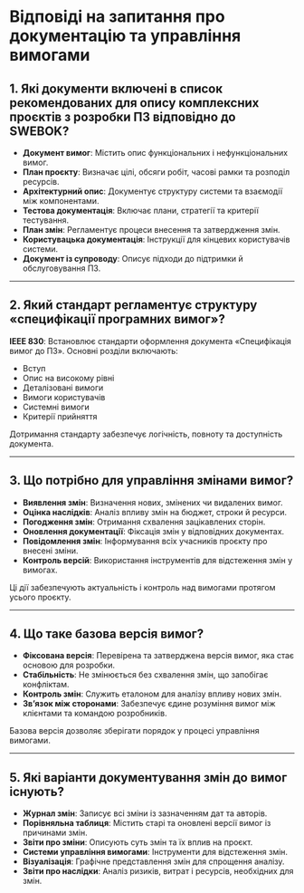 # Відповіді на запитання про документацію та управління вимогами

## 1. Які документи включені в список рекомендованих для опису комплексних проєктів з розробки ПЗ відповідно до SWEBOK?

- **Документ вимог**: Містить опис функціональних і нефункціональних вимог.
- **План проєкту**: Визначає цілі, обсяги робіт, часові рамки та розподіл ресурсів.
- **Архітектурний опис**: Документує структуру системи та взаємодії між компонентами.
- **Тестова документація**: Включає плани, стратегії та критерії тестування.
- **План змін**: Регламентує процеси внесення та затвердження змін.
- **Користувацька документація**: Інструкції для кінцевих користувачів системи.
- **Документ із супроводу**: Описує підходи до підтримки й обслуговування ПЗ.

---

## 2. Який стандарт регламентує структуру «специфікації програмних вимог»?

**IEEE 830**: Встановлює стандарти оформлення документа «Специфікація вимог до ПЗ». Основні розділи включають:

- Вступ
- Опис на високому рівні
- Деталізовані вимоги
- Вимоги користувачів
- Системні вимоги
- Критерії прийняття

Дотримання стандарту забезпечує логічність, повноту та доступність документа.

---

## 3. Що потрібно для управління змінами вимог?

- **Виявлення змін**: Визначення нових, змінених чи видалених вимог.
- **Оцінка наслідків**: Аналіз впливу змін на бюджет, строки й ресурси.
- **Погодження змін**: Отримання схвалення зацікавлених сторін.
- **Оновлення документації**: Фіксація змін у відповідних документах.
- **Повідомлення змін**: Інформування всіх учасників проєкту про внесені зміни.
- **Контроль версій**: Використання інструментів для відстеження змін у вимогах.

Ці дії забезпечують актуальність і контроль над вимогами протягом усього проєкту.

---

## 4. Що таке базова версія вимог?

- **Фіксована версія**: Перевірена та затверджена версія вимог, яка стає основою для розробки.
- **Стабільність**: Не змінюється без схвалення змін, що запобігає конфліктам.
- **Контроль змін**: Служить еталоном для аналізу впливу нових змін.
- **Зв’язок між сторонами**: Забезпечує єдине розуміння вимог між клієнтами та командою розробників.

Базова версія дозволяє зберігати порядок у процесі управління вимогами.

---

## 5. Які варіанти документування змін до вимог існують?

- **Журнал змін**: Записує всі зміни із зазначенням дат та авторів.
- **Порівняльна таблиця**: Містить старі та оновлені версії вимог із причинами змін.
- **Звіти про зміни**: Описують суть змін та їх вплив на проєкт.
- **Системи управління вимогами**: Інструменти для відстеження змін.
- **Візуалізація**: Графічне представлення змін для спрощення аналізу.
- **Звіти про наслідки**: Аналіз ризиків, витрат і ресурсів, необхідних для змін.
